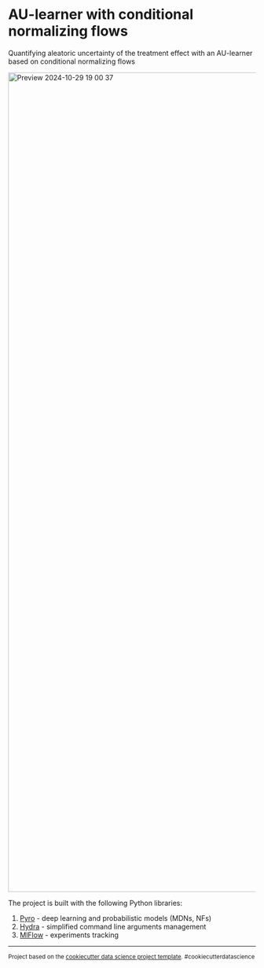 AU-learner with conditional normalizing flows
==============================

Quantifying aleatoric uncertainty of the treatment effect with an AU-learner based on conditional normalizing flows

<img width="1666" alt="Preview 2024-10-29 19 00 37" src="https://github.com/user-attachments/assets/d5b67bee-574f-4fc3-9bab-976a80a5ec47">


The project is built with the following Python libraries:
1. [Pyro](https://pyro.ai/) - deep learning and probabilistic models (MDNs, NFs)
2. [Hydra](https://hydra.cc/docs/intro/) - simplified command line arguments management
3. [MlFlow](https://mlflow.org/) - experiments tracking

--------

<p><small>Project based on the <a target="_blank" href="https://drivendata.github.io/cookiecutter-data-science/">cookiecutter data science project template</a>. #cookiecutterdatascience</small></p>
